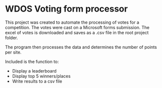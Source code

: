 # WDOS Voting form processor

This project was created to automate the processing of votes for a competition.
The votes were cast on a Microsoft forms submission. The excel of votes is downloaded and saves as a .csv file in the root project folder.

The program then processes the data and determines the number of points per site.

Included is the function to:
- Display a leaderboard
- Display top 5 winners/places
- Write results to a csv file